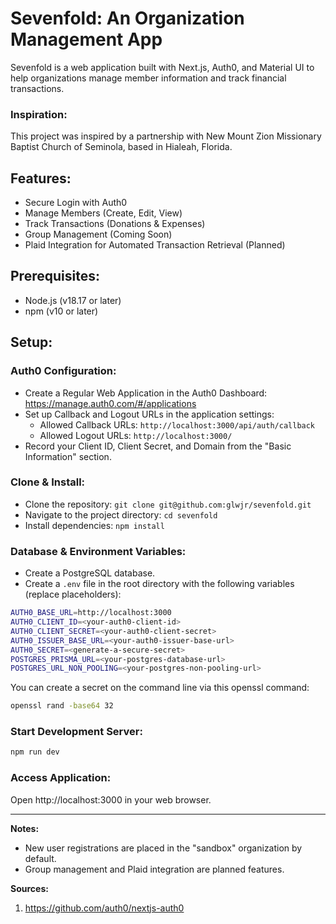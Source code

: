 # Sevenfold: An Organization Management App

Sevenfold is a web application built with Next.js, Auth0, and Material UI to help organizations manage member information and track financial transactions.

### Inspiration:

This project was inspired by a partnership with New Mount Zion Missionary Baptist Church of Seminola, based in Hialeah, Florida.

## Features:

- Secure Login with Auth0
- Manage Members (Create, Edit, View)
- Track Transactions (Donations & Expenses)
- Group Management (Coming Soon)
- Plaid Integration for Automated Transaction Retrieval (Planned)

## Prerequisites:

- Node.js (v18.17 or later)
- npm (v10 or later)

## Setup:

### Auth0 Configuration:

- Create a Regular Web Application in the Auth0 Dashboard: https://manage.auth0.com/#/applications
- Set up Callback and Logout URLs in the application settings:
  - Allowed Callback URLs: `http://localhost:3000/api/auth/callback`
  - Allowed Logout URLs: `http://localhost:3000/`
- Record your Client ID, Client Secret, and Domain from the "Basic Information" section.

### Clone & Install:

- Clone the repository: `git clone git@github.com:glwjr/sevenfold.git`
- Navigate to the project directory: `cd sevenfold`
- Install dependencies: `npm install`

### Database & Environment Variables:

- Create a PostgreSQL database.
- Create a `.env` file in the root directory with the following variables (replace placeholders):

```bash
AUTH0_BASE_URL=http://localhost:3000
AUTH0_CLIENT_ID=<your-auth0-client-id>
AUTH0_CLIENT_SECRET=<your-auth0-client-secret>
AUTH0_ISSUER_BASE_URL=<your-auth0-issuer-base-url>
AUTH0_SECRET=<generate-a-secure-secret>
POSTGRES_PRISMA_URL=<your-postgres-database-url>
POSTGRES_URL_NON_POOLING=<your-postgres-non-pooling-url>
```

You can create a secret on the command line via this openssl command:

```bash
openssl rand -base64 32
```

### Start Development Server:

```bash
npm run dev
```

### Access Application:

Open http://localhost:3000 in your web browser.

---

**Notes:**

- New user registrations are placed in the "sandbox" organization by default.
- Group management and Plaid integration are planned features.

**Sources:**

1. https://github.com/auth0/nextjs-auth0

